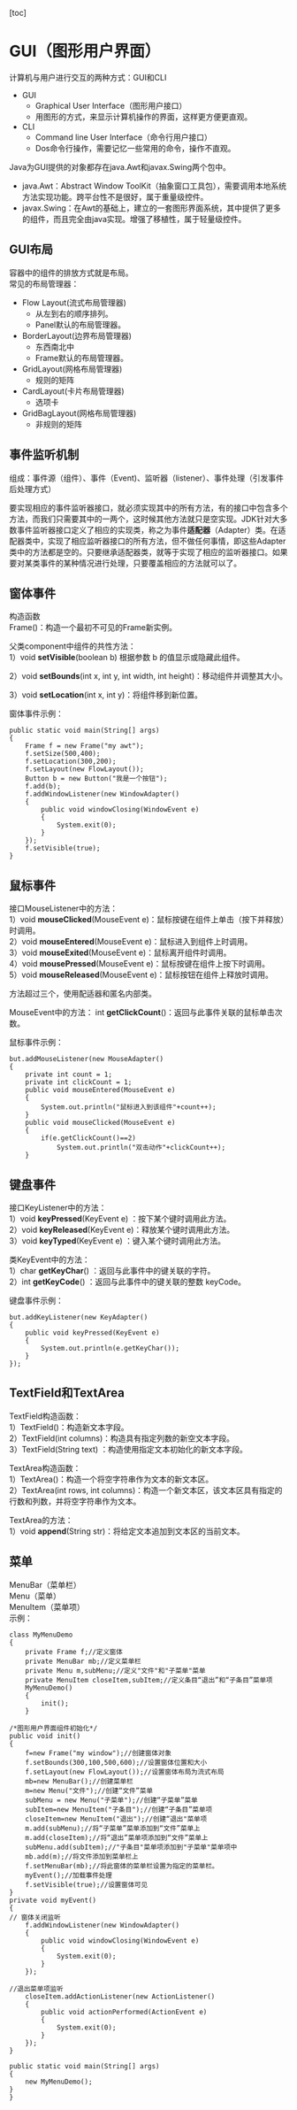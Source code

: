 [toc]
# GUI（图形用户界面）

计算机与用户进行交互的两种方式：GUI和CLI
- GUI
  - Graphical User Interface（图形用户接口）
  - 用图形的方式，来显示计算机操作的界面，这样更方便更直观。
- CLI
  - Command line User Interface（命令行用户接口）
  - Dos命令行操作，需要记忆一些常用的命令，操作不直观。
 
Java为GUI提供的对象都存在java.Awt和javax.Swing两个包中。   
- java.Awt：Abstract Window ToolKit（抽象窗口工具包），需要调用本地系统方法实现功能。跨平台性不是很好，属于重量级控件。
- javax.Swing：在Awt的基础上，建立的一套图形界面系统，其中提供了更多的组件，而且完全由java实现。增强了移植性，属于轻量级控件。  

## GUI布局
容器中的组件的排放方式就是布局。   
常见的布局管理器：
- Flow Layout(流式布局管理器)
  - 从左到右的顺序排列。
  - Panel默认的布局管理器。
- BorderLayout(边界布局管理器)
  -  东西南北中
  -  Frame默认的布局管理器。
- GridLayout(网格布局管理器)
  - 规则的矩阵 
- CardLayout(卡片布局管理器)
  - 选项卡 
- GridBagLayout(网格布局管理器)
  - 非规则的矩阵 
 
## 事件监听机制 
组成：事件源（组件）、事件（Event)、监听器（listener）、事件处理（引发事件后处理方式） 

要实现相应的事件监听器接口，就必须实现其中的所有方法，有的接口中包含多个方法，而我们只需要其中的一两个，这时候其他方法就只是空实现。JDK针对大多数事件监听器接口定义了相应的实现类，称之为事件**适配器**（Adapter）类。在适配器类中，实现了相应监听器接口的所有方法，但不做任何事情，即这些Adapter类中的方法都是空的。只要继承适配器类，就等于实现了相应的监听器接口。如果要对某类事件的某种情况进行处理，只要覆盖相应的方法就可以了。   

## 窗体事件
构造函数  
Frame()：构造一个最初不可见的Frame新实例。  

父类component中组件的共性方法：    
1）void **setVisible**(boolean b) 
根据参数 b 的值显示或隐藏此组件。  

2）void **setBounds**(int x, int y, int width, int height)：移动组件并调整其大小。  

3）void **setLocation**(int x, int y)：将组件移到新位置。   

窗体事件示例：
```
public static void main(String[] args) 
{
    Frame f = new Frame("my awt");
    f.setSize(500,400);  
    f.setLocation(300,200);   
    f.setLayout(new FlowLayout());
    Button b = new Button("我是一个按钮");
    f.add(b);  
    f.addWindowListener(new WindowAdapter()
    {
        public void windowClosing(WindowEvent e)
        {
            System.exit(0);
        }
    });
    f.setVisible(true);
}
```

## 鼠标事件
接口MouseListener中的方法：    
1）void	**mouseClicked**(MouseEvent e)：鼠标按键在组件上单击（按下并释放）时调用。     
2）void	**mouseEntered**(MouseEvent e)：鼠标进入到组件上时调用。      
3）void	**mouseExited**(MouseEvent e)：鼠标离开组件时调用。    
4）void	**mousePressed**(MouseEvent e)：鼠标按键在组件上按下时调用。    
5）void	**mouseReleased**(MouseEvent e)：鼠标按钮在组件上释放时调用。

方法超过三个，使用配适器和匿名内部类。

MouseEvent中的方法：
int **getClickCount**()：返回与此事件关联的鼠标单击次数。

鼠标事件示例：

```
but.addMouseListener(new MouseAdapter()
{
    private int count = 1;
    private int clickCount = 1;
    public void mouseEntered(MouseEvent e)
    {
        System.out.println("鼠标进入到该组件"+count++);
    }
    public void mouseClicked(MouseEvent e)
    {
        if(e.getClickCount()==2)
            System.out.println("双击动作"+clickCount++);
    }
```

## 键盘事件  
接口KeyListener中的方法：    
1）void **keyPressed**(KeyEvent e) ：按下某个键时调用此方法。     
2）void **keyReleased**(KeyEvent e)：释放某个键时调用此方法。    
3）void **keyTyped**(KeyEvent e) ：键入某个键时调用此方法。

类KeyEvent中的方法：  
1）char **getKeyChar**() ：返回与此事件中的键关联的字符。      
2）int **getKeyCode**() ：返回与此事件中的键关联的整数 keyCode。 

键盘事件示例：

```
but.addKeyListener(new KeyAdapter()
{
    public void keyPressed(KeyEvent e)
    {
        System.out.println(e.getKeyChar());
    }
});
```
## TextField和TextArea
TextField构造函数：     
1）TextField()：构造新文本字段。      
2）TextField(int columns)：构造具有指定列数的新空文本字段。       
3）TextField(String text) ：构造使用指定文本初始化的新文本字段。

TextArea构造函数：        
1）TextArea()：构造一个将空字符串作为文本的新文本区。      
2）TextArea(int rows, int columns)：构造一个新文本区，该文本区具有指定的行数和列数，并将空字符串作为文本。

TextArea的方法：    
1）void **append**(String str)：将给定文本追加到文本区的当前文本。

## 菜单
MenuBar（菜单栏）     
Menu（菜单）    
MenuItem（菜单项）      
示例：
```
class MyMenuDemo
{
    private Frame f;//定义窗体
    private MenuBar mb;//定义菜单栏
    private Menu m,subMenu;//定义"文件"和"子菜单"菜单
    private MenuItem closeItem,subItem;//定义条目“退出”和“子条目”菜单项
    MyMenuDemo()
    {
        init();
    }
    
/*图形用户界面组件初始化*/
public void init()
{
    f=new Frame("my window");//创建窗体对象
    f.setBounds(300,100,500,600);//设置窗体位置和大小
    f.setLayout(new FlowLayout());//设置窗体布局为流式布局
    mb=new MenuBar();//创建菜单栏
    m=new Menu("文件");//创建“文件”菜单    
    subMenu = new Menu("子菜单");//创建“子菜单”菜单
    subItem=new MenuItem("子条目");//创建“子条目”菜单项
    closeItem=new MenuItem("退出");//创建“退出"菜单项
    m.add(subMenu);//将“子菜单”菜单添加到“文件”菜单上
    m.add(closeItem);//将“退出”菜单项添加到“文件”菜单上
    subMenu.add(subItem);//"子条目"菜单项添加到"子菜单"菜单项中
    mb.add(m);//将文件添加到菜单栏上
    f.setMenuBar(mb);//将此窗体的菜单栏设置为指定的菜单栏。
    myEvent();//加载事件处理
    f.setVisible(true);//设置窗体可见
}  
private void myEvent()
{
// 窗体关闭监听
    f.addWindowListener(new WindowAdapter() 
    {
        public void windowClosing(WindowEvent e) 
        {
            System.exit(0);
        }
    });
            
//退出菜单项监听
    closeItem.addActionListener(new ActionListener()
    {
        public void actionPerformed(ActionEvent e)
        {
            System.exit(0);
        }
    });
}

public static void main(String[] args)
{
    new MyMenuDemo();
}
}
```
